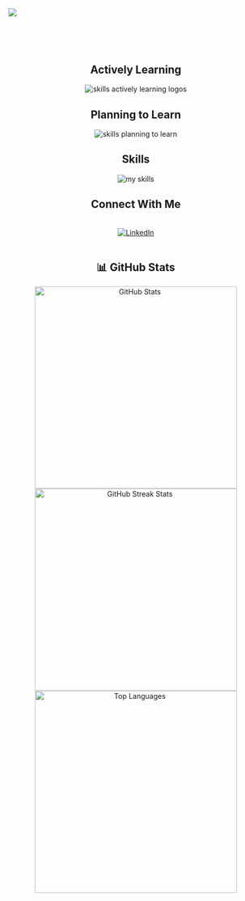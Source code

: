 
<img src="https://readme-typing-svg.demolab.com?font=Fira+Code&size=30&duration=4000&pause=1000&color=cbcbcb&vCenter=true=true&width=435&lines=Hello%2C+I+am+Dario.;Welcome+to+my+profile!" align="middle" lt="I'm Dario" />
<h2></h2><br><br>
<div align="center">
  <h2> <strong> Actively Learning </strong></h2>
  <img src="https://skillicons.dev/icons?i=kotlin" alt="skills actively learning logos"> <br> 
  <h2> <strong> Planning to Learn </strong></h2>
  <img src="https://skillicons.dev/icons?i=mongodb&perline=6" alt="skills planning to learn">
  <h2> <strong> Skills </strong></h2>
  <img src="https://skillicons.dev/icons?i=html,css,react,js,ts,python,r,c,figma,spring,java,postgres,postman,git,latex,materialui&perline=6" alt="my skills">
  <h2> <strong> Connect With Me </strong></h2>
</br>
  <div align="center">
  <a href="https://www.linkedin.com/in/dariomonopoli-dev/">
  <img src="https://img.shields.io/badge/LinkedIn-%230077B5.svg?logo=linkedin&logoColor=white" alt="LinkedIn">
</a>
</div>
</br>
<div align="center">
  <h2><strong>📊 GitHub Stats</strong></h2>
  <img src="https://github-readme-stats.vercel.app/api?username=dariomonopoli-dev&theme=monokai&hide_border=false&include_all_commits=true&count_private=false&show_icons=true&icon_color=39d353" alt="GitHub Stats" width="400px"><br/>
  <img src="https://github-readme-streak-stats.herokuapp.com/?user=dariomonopoli-dev&theme=monokai&hide_border=false" alt="GitHub Streak Stats" width="400px"><br/>
  <img src="https://github-readme-stats.vercel.app/api/top-langs/?username=dariomonopoli-dev&theme=monokai&hide_border=false&include_all_commits=true&count_private=true&layout=compact" alt="Top Languages" width="400px">
</div>


  
</div>
